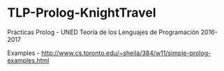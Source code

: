 # TLP-Prolog-KnightTravel
Prácticas Prolog - UNED Teoría de los Lenguajes de Programación 2016-2017


Examples - http://www.cs.toronto.edu/~sheila/384/w11/simple-prolog-examples.html